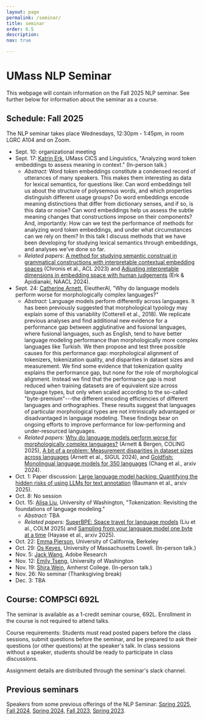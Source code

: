 ```yaml
---
layout: page
permalink: /seminar/
title: seminar
order: 6.5
description:
nav: true

---
```


# UMass NLP Seminar

This webpage will contain information on the Fall 2025 NLP seminar.
See further below for information about the seminar as a course.

## Schedule: Fall 2025

The NLP seminar takes place Wednesdays, 12:30pm - 1:45pm, in room LGRC A104 and on Zoom.

- Sept. 10: organizational meeting
- Sept. 17: [Katrin Erk](https://www.katrinerk.com/), UMass CICS and Linguistics, "Analyzing word token embeddings to assess meaning in context."  (In-person talk.)
  - *Abstract:* Word token embeddings constitute a condensed record of utterances of many speakers. This makes them interesting as data for lexical semantics, for questions like: Can word embeddings tell us about the structure of polysemous words, and which properties distinguish different usage groups? Do word embeddings encode meaning distinctions that differ from dictionary senses, and if so, is this data or noise? Can word embeddings help us assess the subtle meaning changes that  constructions impose on their components? And, importantly: How can we test the performance of methods for analyzing word token embeddings, and under what circumstances can we rely on them? In this talk I discuss methods that we have been developing for studying lexical semantics through embeddings, and analyses we've done so far. 
  - *Related papers:*
  [A method for studying semantic construal in grammatical constructions with interpretable contextual embedding spaces](https://aclanthology.org/2023.acl-long.14/) (Chronis et al., ACL 2023) and [Adjusting interpretable dimensions in embedding space with human judgements](https://aclanthology.org/2024.naacl-long.146/) (Erk & Apidianaki, NAACL 2024).
- Sept. 24: [Catherine Arnett](https://www.catherinearnett.github.io/), EleutherAI, "Why do language models perform worse for morphologically complex languages?"
  - *Abstract:* Language models perform differently across languages. It has been previously suggested that morphological typology may explain some of this variability (Cotterell et al., 2018). We replicate previous analyses and find additional new evidence for a performance gap between agglutinative and fusional languages, where fusional languages, such as English, tend to have better language modeling performance than morphologically more complex languages like Turkish. We then propose and test three possible causes for this performance gap: morphological alignment of tokenizers, tokenization quality, and disparities in dataset sizes and measurement. We find some evidence that tokenization quality explains the performance gap, but none for the role of morphological alignment. Instead we find that the performance gap is most reduced when training datasets are of equivalent size across language types, but only when scaled according to the so-called "byte-premium"---the different encoding efficiencies of different languages and orthographies. These results suggest that languages of particular morphological types are not intrinsically advantaged or disadvantaged in language modeling. These findings bear on ongoing efforts to improve performance for low-performing and under-resourced languages.
  - *Related papers:* [Why do language models perform worse for morphologically complex languages?](https://aclanthology.org/2025.coling-main.441/) (Arnett & Bergen, COLING 2025), [A bit of a problem: Measurement disparities in dataset sizes across languages](https://aclanthology.org/2024.sigul-1.1.pdf) (Arnett et al., SIGUL 2024), and [Goldfish: Monolingual language models for 350 languages](https://arxiv.org/pdf/2408.10441) (Chang et al., arxiv 2024).
- Oct. 1: Paper discussion: [Large language model hacking: Quantifying the hidden risks of using LLMs for text annotation](https://arxiv.org/abs/2509.08825) (Baumann et al., arxiv 2025).
- Oct. 8: No session
- Oct. 15: [Alisa Liu](https://alisawuffles.github.io/), University of Washington, "Tokenization: Revisiting the foundations of language modeling."
  - *Abstract:* TBA
  - *Related papers:* [SuperBPE: Space travel for language models](https://arxiv.org/abs/2509.08825) (Liu et al., COLM 2025) and [Sampling from your language model one byte at a time](https://arxiv.org/abs/2509.08825) (Hayase et al., arxiv 2025). 
- Oct. 22: [Emma Pierson](https://people.eecs.berkeley.edu/~emmapierson/), University of California, Berkeley
- Oct. 29: [Os Keyes](https://ironholds.org/), University of Massachusetts Lowell. (In-person talk.) 
- Nov. 5: [Jack Wang](https://zichaow.github.io/), Adobe Research
- Nov. 12: [Emily Tseng](https://emtseng.me/), University of Washington
- Nov. 19: [Shira Wein](https://shirawein.github.io/), Amherst College.  (In-person talk.)
- Nov. 26: No seminar (Thanksgiving break)
- Dec. 3: TBA

## Course: COMPSCI 692L

The seminar is available as a 1-credit seminar course, 692L.
Enrollment in the course is not required to attend talks.

Course requirements: Students must read posted papers before the class sessions, submit questions before the seminar, and be prepared to ask their questions (or other questions) at the speaker's talk.  In class sessions without a speaker, students should be ready to participate in class discussions.

Assignment details are distributed through the seminar's slack channel.

## Previous seminars

Speakers from some previous offerings of the NLP Seminar:
  <a href="/seminar_s25/">Spring 2025</a>,
  <a href="https://people.cs.umass.edu/~miyyer/nlpseminar/">Fall 2024</a>,
  <a href="https://people.cs.umass.edu/~miyyer/nlpseminar/spring24.html">Spring 2024</a>,
  <a href="https://people.cs.umass.edu/~miyyer/nlpseminar/fall23.html">Fall 2023</a>,
  <a href="https://people.cs.umass.edu/~miyyer/nlpseminar/spring23.html">Spring 2023</a>.

